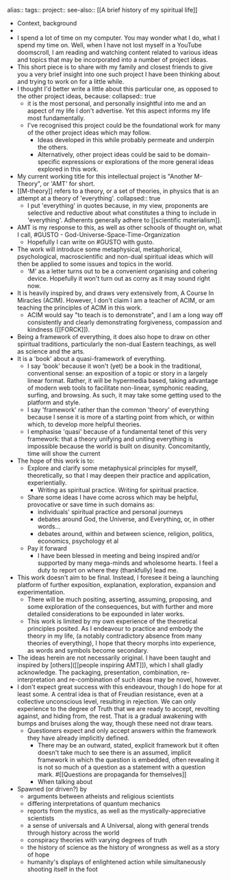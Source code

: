 alias::
tags::
project::
see-also:: [[A brief history of my spiritual life]]

- Context, background
-
- I spend a lot of time on my computer. You may wonder what I do, what I spend my time on. Well, when I have not lost myself in a YouTube doomscroll, I am reading and watching content related to various ideas and topics that may be incorporated into a number of project ideas.
- This short piece is to share with my family and closest friends to give you a very brief insight into one such project I have been thinking about and trying to work on for a little while.
- I thought I'd better write a little about this particular one, as opposed to the other project ideas, because:
  collapsed:: true
	- it is the most personal, and personally insightful into me and an aspect of my life I don't advertise. Yet this aspect informs my life most fundamentally.
	- I've recognised this project could be the foundational work for many of the other project ideas which may follow.
		- Ideas developed in this while probably permeate and underpin the others.
		- Alternatively, other project ideas could be said to be domain-specific expressions or explorations of the more general ideas explored in this work.
- My current working title for this intellectual project is "Another M-Theory", or 'AMT' for short.
- [[M-theory]] refers to a theory, or a set of theories, in physics that is an attempt at a theory of 'everything'.
  collapsed:: true
	- I put 'everything' in quotes because, in my view, proponents are selective and reductive about what constitutes a thing to include in 'everything'. Adherents generally adhere to [[scientific materialism]].
- AMT is my response to this, as well as other schools of thought on, what I call, #GUSTO - God-Universe-Space-Time-Organization
	- Hopefully I can write on #GUSTO with gusto.
- The work will introduce some metaphysical, metaphorical, psychological, macroscientific and non-dual spiritual ideas which will then be applied to some issues and topics in the world.
	- 'M' as a letter turns out to be a convenient organising and cohering device. Hopefully it won't turn out as corny as it may sound right now.
- It is heavily inspired by, and draws very extensively from, A Course In Miracles (ACIM). However, I don't claim I am a teacher of ACIM, or am teaching the principles of ACIM in this work.
	- ACIM would say "to teach is to demonstrate", and I am a long way off consistently and clearly demonstrating forgiveness, compassion and kindness ([[FORCK]]).
- Being a framework of everything, it does also hope to draw on other spiritual traditions, particularly the non-dual Eastern teachings, as well as science and the arts.
- It is a 'book' about a quasi-framework of everything.
	- I say 'book' because it won't (yet) be a book in the traditional, conventional sense: an exposition of a topic or story in a largely linear format. Rather, it will be hypermedia based, taking advantage of modern web tools to facilitate non-linear, symphonic reading, surfing, and browsing. As such, it may take some getting used to the platform and style.
	- I say 'framework' rather than the common 'theory' of everything because I sense it is more of a starting point from which, or within which, to develop more helpful theories.
	- I emphasise 'quasi' because of a fundamental tenet of this very framework: that a theory unifying and uniting everything is impossible because the world is built on disunity. Concomitantly, time will show the current
- The hope of this work is to:
	- Explore and clarify some metaphysical principles for myself, theoretically, so that I may deepen their practice and application, experientially.
		- Writing as spiritual practice. Writing for spiritual practice.
	- Share some ideas I have come across which may be helpful, provocative or save time in such domains as:
		- individuals' spiritual practice and personal journeys
		- debates around God, the Universe, and Everything, or, in other words...
		- debates around, within and between science, religion, politics, economics, psychology et al
	- Pay it forward
		- I have been blessed in meeting and being inspired and/or supported by many mega-minds and wholesome hearts. I feel a duty to report on where they (thankfully) lead me.
- This work doesn't aim to be final. Instead, I foresee it being a launching platform of further exposition, explanation, exploration, expansion and experimentation.
	- There will be much positing, asserting, assuming, proposing, and some exploration of the consequences, but with further and more detailed considerations to be expounded in later works.
	- This work is limited by my own experience of the theoretical principles posited. As I endeavour to practice and embody the theory in my life, (a notably contradictory absence from many theories of everything), I hope that theory morphs into experience, as words and symbols become secondary.
- The ideas herein are not necessarily original. I have been taught and inspired by [others]([[people inspiring AMT]]), which I shall gladly acknowledge. The packaging, presentation, combination, re-interpretation and re-combination of such ideas may be novel, however.
- I don't expect great success with this endeavour, though I do hope for at least some. A central idea is that of Freudian resistance, even at a collective unconscious level, resulting in rejection. We can only experience to the degree of Truth that we are ready to accept, revolting against, and hiding from, the rest. That is a gradual awakening with bumps and bruises along the way, though these need not draw tears.
	- Questioners expect and only accept answers within the framework they have already implicitly defined.
		- There may be an outward, stated, explicit framework but it often doesn't take much to see there is an assumed, implicit framework in which the question is embedded, often revealing it is not so much of a question as a statement with a question mark. #[[Questions are propaganda for themselves]]
		- When talking about
- Spawned (or driven?) by
	- arguments between atheists and religious scientists
	- differing interpretations of quantum mechanics
	- reports from the mystics, as well as the mystically-appreciative scientists
	- a sense of universals and A Universal, along with general trends through history across the world
	- conspiracy theories with varying degrees of truth
	- the history of science as the history of wrongness as well as a story of hope
	- humanity's displays of enlightened action while simultaneously shooting itself in the foot